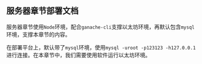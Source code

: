 ## 服务器章节部署文档

服务器章节使用`Node`环境，配合`ganache-cli`支撑以太坊环境，再默认包含`mysql`环境，支撑本章节的内容。

在部署平台上，默认带了`mysql`环境，使用`mysql -uroot -p123123 -h127.0.0.1`进行连接。在本章节中，我们需要使用软件运行以太坊环境。